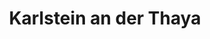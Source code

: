 ---
title: Karlstein an der Thaya
url: /karlstein-an-der-thaya/
latitude: 48.886
longitude: 15.401
---